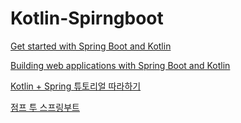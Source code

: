 # Kotlin-Spirngboot


[Get started with Spring Boot and Kotlin](https://kotlinlang.org/docs/jvm-get-started-spring-boot.html)

[Building web applications with Spring Boot and Kotlin](https://spring.io/guides/tutorials/spring-boot-kotlin)

[Kotlin + Spring 튜토리얼 따라하기](https://katfun.tistory.com/223)

[점프 투 스프링부트](https://wikidocs.net/160022)
